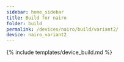```yaml
---
sidebar: home_sidebar
title: Build for nairo
folder: build
permalink: /devices/nairo/build/variant2/
device: nairo_variant2
---
```

{% include templates/device_build.md %}
